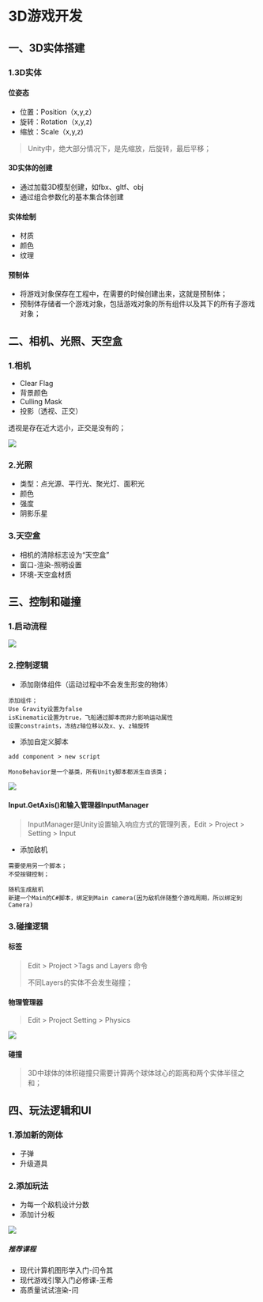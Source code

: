 # 3D游戏开发

## 一、3D实体搭建

### 1.3D实体

#### 位姿态

- 位置：Position（x,y,z）
- 旋转：Rotation（x,y,z)
- 缩放：Scale（x,y,z)

> Unity中，绝大部分情况下，是先缩放，后旋转，最后平移；

#### 3D实体的创建

- 通过加载3D模型创建，如fbx、gltf、obj
- 通过组合参数化的基本集合体创建

#### 实体绘制

- 材质
- 颜色
- 纹理

#### 预制体

- 将游戏对象保存在工程中，在需要的时候创建出来，这就是预制体；
- 预制体存储者一个游戏对象，包括游戏对象的所有组件以及其下的所有子游戏对象；

## 二、相机、光照、天空盒

### 1.相机

- Clear Flag
- 背景颜色
- Culling Mask
- 投影（透视、正交）

透视是存在近大远小，正交是没有的；

![](https://s3.bmp.ovh/imgs/2023/02/15/4dc7ee72a6e9dfda.jpg)

### 2.光照

- 类型：点光源、平行光、聚光灯、面积光
- 颜色
- 强度
- 阴影乐星

### 3.天空盒

- 相机的清除标志设为“天空盒”
- 窗口-渲染-照明设置
- 环境-天空盒材质

## 三、控制和碰撞

### 1.启动流程

![](https://s3.bmp.ovh/imgs/2023/02/15/e6cf1e6d09956c34.jpg)

### 2.控制逻辑

- 添加刚体组件（运动过程中不会发生形变的物体）

```
添加组件；
Use Gravity设置为false
isKinematic设置为true，飞船通过脚本而非力影响运动属性
设置constraints，冻结z轴位移以及x、y、z轴旋转

```

- 添加自定义脚本

```
add component > new script

MonoBehavior是一个基类，所有Unity脚本都派生自该类；
```

![](https://s3.bmp.ovh/imgs/2023/02/15/99791d98ab219a60.jpg)

#### Input.GetAxis()和输入管理器InputManager

> InputManager是Unity设置输入响应方式的管理列表，Edit > Project > Setting > Input

- 添加敌机

```
需要使用另一个脚本；
不受按键控制；
```

```
随机生成敌机
新建一个Main的C#脚本，绑定到Main camera(因为敌机伴随整个游戏周期，所以绑定到Camera)
```

### 3.碰撞逻辑

#### 标签

> Edit > Project >Tags and Layers 命令
>
> 不同Layers的实体不会发生碰撞；

#### 物理管理器

> Edit > Project Setting > Physics

![](https://s3.bmp.ovh/imgs/2023/02/15/5bba664ee9c8df56.jpg)

#### 碰撞 

> 3D中球体的体积碰撞只需要计算两个球体球心的距离和两个实体半径之和；

## 四、玩法逻辑和UI

### 1.添加新的刚体

- 子弹
- 升级道具

### 2.添加玩法

- 为每一个敌机设计分数
- 添加计分板

![](https://s3.bmp.ovh/imgs/2023/02/15/5d64aadbdbbbbe32.jpg)

##### 推荐课程

- 现代计算机图形学入门-闫令其
- 现代游戏引擎入门必修课-王希
- 高质量试试渲染-闫















